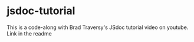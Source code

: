 # jsdoc-tutorial
This is a code-along with Brad Traversy's JSdoc tutorial video on youtube.  Link in the readme
